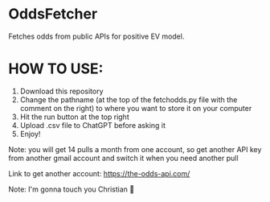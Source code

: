 # OddsFetcher
Fetches odds from public APIs for positive EV model.

# HOW TO USE:
1) Download this repository
2) Change the pathname (at the top of the fetchodds.py file with the comment on the right) to where you want to store it on your computer
3) Hit the run button at the top right
4) Upload .csv file to ChatGPT before asking it
5) Enjoy!

Note: you will get 14 pulls a month from one account, so get another API key from another gmail account and switch it when you need another pull

Link to get another account: https://the-odds-api.com/

Note: I'm gonna touch you Christian 🥀
